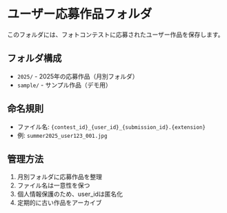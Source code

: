 # ユーザー応募作品フォルダ

このフォルダには、フォトコンテストに応募されたユーザー作品を保存します。

## フォルダ構成

- `2025/` - 2025年の応募作品（月別フォルダ）
- `sample/` - サンプル作品（デモ用）

## 命名規則

- ファイル名: `{contest_id}_{user_id}_{submission_id}.{extension}`
- 例: `summer2025_user123_001.jpg`

## 管理方法

1. 月別フォルダに応募作品を整理
2. ファイル名は一意性を保つ
3. 個人情報保護のため、user_idは匿名化
4. 定期的に古い作品をアーカイブ
